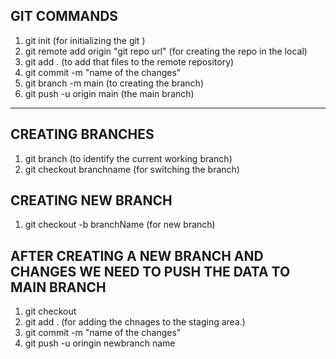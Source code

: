 ## GIT COMMANDS

1. git init (for initializing the git )
2. git remote add origin "git repo url" (for creating the repo in the local)
3. git add . (to add that files to the remote repository)
4. git commit -m "name of the changes"
5. git branch -m  main (to creating the branch)
6. git push -u origin main (the main branch)

-------------------------------------------------------

## CREATING BRANCHES 

1. git branch (to identify the current working branch)
2. git checkout branchname (for switching the branch)

## CREATING NEW BRANCH 


1. git checkout -b branchName (for new branch)


## AFTER CREATING A NEW BRANCH AND CHANGES WE NEED TO PUSH THE DATA TO MAIN BRANCH

1. git checkout 
2. git add .  (for adding the chnages to the staging area.)
3. git commit -m "name of the changes" 
4. git push -u oringin newbranch name 
